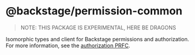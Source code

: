 # @backstage/permission-common

> NOTE: THIS PACKAGE IS EXPERIMENTAL, HERE BE DRAGONS

Isomorphic types and client for Backstage permissions and authorization. For
more information, see the [authorization
PRFC](https://github.com/backstage/backstage/pull/7761).
